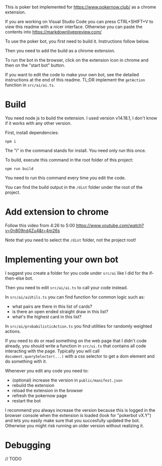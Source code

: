 This is poker bot implemented for https://www.pokernow.club/ as a chrome extension.

If you are working on Visual Studio Code you can press CTRL+SHIFT+V to view this readme with a nicer interface.
Otherwise you can paste the contents into https://markdownlivepreview.com/

To use the poker bot, you first need to build it. Instructions follow below.

Then you need to add the build as a chrome extension.

To run the bot in the browser, click on the extension icon in chrome and then on the "start bot" button.

If you want to edit the code to make your own bot, see the detailed instructions at the end of this readme.
TL;DR implement the `getAction` function in `src/ai/ai.ts`.


# Build

You need node js to build the extension. I used version v14.18.1, I don't know if it works with any other version.

First, install dependencies:
```
npm i
```

The "i" in the command stands for install. You need only run this once.


To build, execute this command in the root folder of this project:
```
npm run build
```

You need to run this command every time you edit the code.

You can find the build output in the `/dist` folder under the root of the project.


# Add extension to chrome

Follow this video from 4:26 to 5:00
https://www.youtube.com/watch?v=0n809nd4Zu4&t=4m26s

Note that you need to select the `/dist` folder, not the project root!


# Implementing your own bot

I suggest you create a folder for you code under `src/ai` like I did for the if-then-else bot.

Then you need to edit `src/ai/ai.ts` to call your code instead.

In `src/ai/aiUtils.ts` you can find function for common logic such as:
* what pairs are there in this list of cards?
* is there an open ended straight draw in this list?
* what's the highest card in this list?

In `src/ai/probabilisticAction.ts` you find utilities for randomly weighted actions.

If you need to do or read something on the web page that I didn't code already, you should write a function in `src/ui.ts` that contains all code interacting with the page.
Typically you will call `document.querySelector(...)` with a css selector to get a dom element and do something with it.

Whenever you edit any code you need to:
* (optional) increase the version in `public/manifest.json`
* rebuild the extension
* reload the extension in the browser
* refresh the pokernow page
* restart the bot

I recommend you always increase the version because this is logged in the browser console when the extension is loaded (look for "pokerbot vX.Y") and lets you easily make sure that you succesfully updated the bot.
Otherwise you might risk running an older version without realizing it.

# Debugging

// TODO
